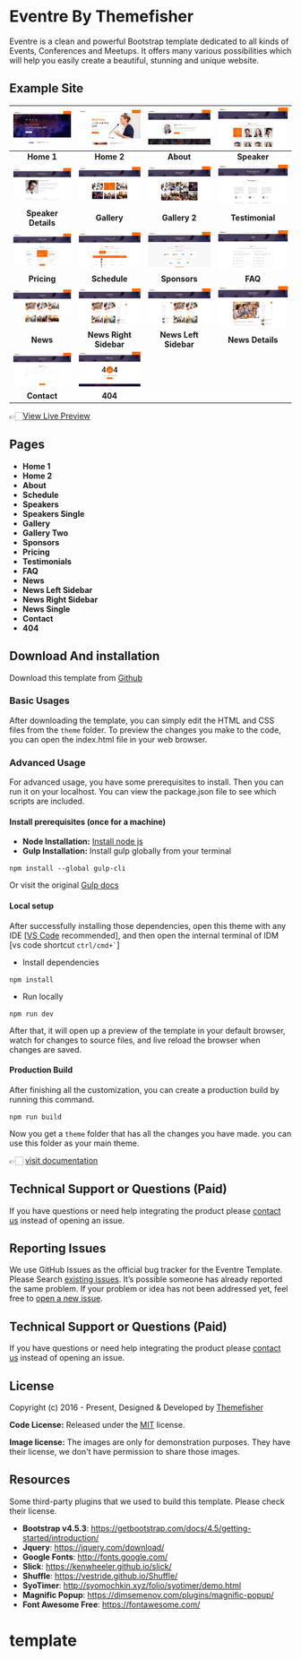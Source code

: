 # Eventre By Themefisher

Eventre is a clean and powerful Bootstrap template dedicated to all kinds of Events, Conferences and Meetups. It offers many various possibilities which will help you easily create a beautiful, stunning and unique website.

<!-- demo -->

## Example Site

|               [![](screenshots/home1.jpg)](https://demo.themefisher.com/eventre/)                |    [![](screenshots/home2.jpg)](https://demo.themefisher.com/eventre/homepage-two.html)     |       [![](screenshots/about.jpg)](https://demo.themefisher.com/eventre/about.html)        |    [![](screenshots/speakers.jpg)](https://demo.themefisher.com/eventre/speakers.html)     |
| :----------------------------------------------------------------------------------------------: | :-----------------------------------------------------------------------------------------: | :----------------------------------------------------------------------------------------: | :----------------------------------------------------------------------------------------: |
|                                            **Home 1**                                            |                                         **Home 2**                                          |                                         **About**                                          |                                        **Speaker**                                         |
| [![](screenshots/speaker-details.jpg)](https://demo.themefisher.com/eventre/single-speaker.html) |      [![](screenshots/gallery.jpg)](https://demo.themefisher.com/eventre/gallery.html)      |   [![](screenshots/gallery2.jpg)](https://demo.themefisher.com/eventre/gallery-two.html)   | [![](screenshots/testimonials.jpg)](https://demo.themefisher.com/eventre/testimonial.html) |
|                                       **Speaker Details**                                        |                                         **Gallery**                                         |                                       **Gallery 2**                                        |                                      **Testimonial**                                       |
|        [![](screenshots/pricing.jpg)](https://demo.themefisher.com/eventre/pricing.html)         |     [![](screenshots/schedule.jpg)](https://demo.themefisher.com/eventre/schedule.html)     |    [![](screenshots/sponsors.jpg)](https://demo.themefisher.com/eventre/sponsors.html)     |         [![](screenshots/faq.jpg)](https://demo.themefisher.com/eventre/FAQ.html)          |
|                                           **Pricing**                                            |                                        **Schedule**                                         |                                        **Sponsors**                                        |                                          **FAQ**                                           |
|           [![](screenshots/news.jpg)](https://demo.themefisher.com/eventre/news.html)            | [![](screenshots/newsrs.jpg)](https://demo.themefisher.com/eventre/news-right-sidebar.html) | [![](screenshots/newsls.jpg)](https://demo.themefisher.com/eventre/news-left-sidebar.html) | [![](screenshots/news-details.jpg)](https://demo.themefisher.com/eventre/news-single.html) |
|                                             **News**                                             |                                   **News Right Sidebar**                                    |                                   **News Left Sidebar**                                    |                                      **News Details**                                      |
|        [![](screenshots/contact.jpg)](https://demo.themefisher.com/eventre/contact.html)         |          [![](screenshots/404.jpg)](https://demo.themefisher.com/eventre/404.html)          |
|                                           **Contact**                                            |                                           **404**                                           |

👉🏻[View Live Preview](https://demo.themefisher.com/eventre-bootstrap/)

<!-- resources -->

## Pages

- **Home 1**
- **Home 2**
- **About**
- **Schedule**
- **Speakers**
- **Speakers Single**
- **Gallery**
- **Gallery Two**
- **Sponsors**
- **Pricing**
- **Testimonials**
- **FAQ**
- **News**
- **News Left Sidebar**
- **News Right Sidebar**
- **News Single**
- **Contact**
- **404**

<!-- download -->

## Download And installation

Download this template from [Github](https://github.com/themefisher/eventre/archive/main.zip)

<!-- installation -->

### Basic Usages

After downloading the template, you can simply edit the HTML and CSS files from the `theme` folder. To preview the changes you make to the code, you can open the index.html file in your web browser.

### Advanced Usage

For advanced usage, you have some prerequisites to install. Then you can run it on your localhost. You can view the package.json file to see which scripts are included.

#### Install prerequisites (once for a machine)

- **Node Installation:** [Install node js](https://nodejs.org/en/download/)
- **Gulp Installation:** Install gulp globally from your terminal

```
npm install --global gulp-cli
```

Or visit the original [Gulp docs](https://gulpjs.com/docs/en/getting-started/quick-start)

#### Local setup

After successfully installing those dependencies, open this theme with any IDE [[VS Code](https://code.visualstudio.com/) recommended], and then open the internal terminal of IDM [vs code shortcut <code>ctrl/cmd+\`</code>]

- Install dependencies

```
npm install
```

- Run locally

```
npm run dev
```

After that, it will open up a preview of the template in your default browser, watch for changes to source files, and live reload the browser when changes are saved.

#### Production Build

After finishing all the customization, you can create a production build by running this command.

```
npm run build
```

Now you get a `theme` folder that has all the changes you have made. you can use this folder as your main theme.

👉🏻 [visit documentation](https://docs.themefisher.com/eventre/)

<!-- support -->

## Technical Support or Questions (Paid)

If you have questions or need help integrating the product please [contact us](mailto:mehedi@themefisher.com) instead of opening an issue.

<!-- reporting issue -->

## Reporting Issues

We use GitHub Issues as the official bug tracker for the Eventre Template. Please Search [existing issues](https://github.com/themefisher/event/issues). It’s possible someone has already reported the same problem.
If your problem or idea has not been addressed yet, feel free to [open a new issue](https://github.com/themefisher/event/issues).

<!-- support -->

## Technical Support or Questions (Paid)

If you have questions or need help integrating the product please [contact us](mailto:mehedi@themefisher.com) instead of opening an issue.

<!-- licence -->

## License

Copyright (c) 2016 - Present, Designed & Developed by [Themefisher](https://themefisher.com)

**Code License:** Released under the [MIT](https://github.com/themefisher/eventre/blob/main/LICENSE) license.

**Image license:** The images are only for demonstration purposes. They have their license, we don't have permission to share those images.

<!-- resources -->

## Resources

Some third-party plugins that we used to build this template. Please check their license.

- **Bootstrap v4.5.3**: <https://getbootstrap.com/docs/4.5/getting-started/introduction/>
- **Jquery**: <https://jquery.com/download/>
- **Google Fonts**: <http://fonts.google.com/>
- **Slick**: <https://kenwheeler.github.io/slick/>
- **Shuffle**: <https://vestride.github.io/Shuffle/>
- **SyoTimer**: <http://syomochkin.xyz/folio/syotimer/demo.html>
- **Magnific Popup**: <https://dimsemenov.com/plugins/magnific-popup/>
- **Font Awesome Free**: <https://fontawesome.com/>

# template
